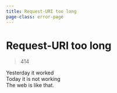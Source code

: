 ```yaml
---
title: Request-URI too long
page-class: error-page
---
```



Request-URI too long
====================

> 414

Yesterday it worked\
Today it is not working\
The web is like that.
